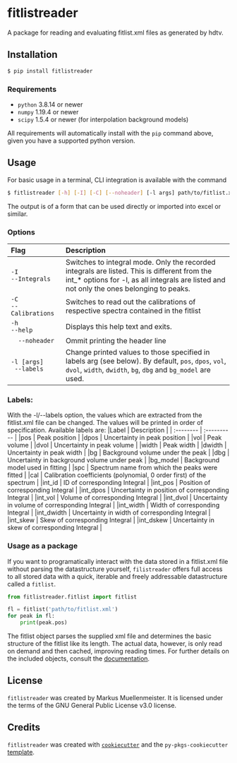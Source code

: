 # fitlistreader

A package for reading and evaluating fitlist.xml files as generated by hdtv.

## Installation

```bash
$ pip install fitlistreader
```

### Requirements
* `python`  3.8.14 or newer
* `numpy`  1.19.4 or newer
* `scipy`  1.5.4 or newer (for interpolation background models)

All requirements will automatically install with the `pip` command above, given you have a supported python version. 

## Usage
For basic usage in a terminal, CLI integration is available with the command  
```bash 
$ fitlistreader [-h] [-I] [-C] [--noheader] [-l args] path/to/fitlist.xml
```

The output is of a form that can be used directly or imported into excel or similar. 

### Options
| Flag                |   Description |
| :------------------ | :-------------|
|`-I` <br> `--Integrals    ` |   Switches to integral mode. Only the recorded integrals are listed. This is different from the int_* options for -l, as all integrals are listed and not only the ones belonging to peaks.  |
|`-C` <br> `--Calibrations ` |   Switches to read out the calibrations of respective spectra contained in the fitlist  |
|`-h` <br> `--help         ` |   Displays this help text and exits.   |
|`   --noheader     ` |   Ommit printing the header line  |
|`-l [args]`<br>` --labels` |   Change printed values to those specified in labels arg (see below). By default, `pos`, `dpos`, `vol`, `dvol`, `width`, `dwidth`, `bg`, `dbg` and `bg_model` are used.  |


### Labels:	

With the -l/--labels option, the values which are extracted from the fitlist.xml file can be changed. 
The values  will be printed in order of specification. Available labels are:
|Label      | Description |
| :-------- | :---------- |
|pos        | Peak position |
|dpos       | Uncertainty in peak position |
|vol        | Peak volume |
|dvol       | Uncertainty in peak volume |
|width      | Peak width |
|dwidth     | Uncertainty in peak width |
|bg         | Background volume under the peak |
|dbg        | Uncertainty in background volume under peak |
|bg_model   | Background model used in fitting |
|spc        | Spectrum name from which the peaks were fitted |
|cal        | Calibration coefficients (polynomial, 0 order first) of the spectrum  |
|int_id     | ID of corresponding Integral |
|int_pos    | Position of corresponding Integral |
|int_dpos   | Uncertainty in position of corresponding Integral |
|int_vol    | Volume of corresponding Integral |
|int_dvol   | Uncertainty in volume of corresponding Integral |
|int_width  | Width of corresponding Integral |
|int_dwidth | Uncertainty in width of corresponding Integral |
|int_skew   | Skew of corresponding Integral |
|int_dskew  | Uncertainty in skew of corresponding Integral |

### Usage as a package

If you want to programatically interact with the data stored in a fitlist.xml file without parsing the datastructure yourself, `filistreader` offers full access to all stored data with a quick, iterable and freely addressable datastructure called a `fitlist`. 
```python
from fitlistreader.fitlist import fitlist

fl = fitlist('path/to/fitlist.xml')
for peak in fl:
    print(peak.pos)
```

The fitlist object parses the supplied xml file and determines the basic structure of the fitlist like its length. The actual data, however, is only read on demand and then cached, improving reading times. For further details on the included objects, consult the [documentation](https://fitlistreader.readthedocs.io/en/latest/#docs). 

## License

`fitlistreader` was created by Markus Muellenmeister. It is licensed under the terms of the GNU General Public License v3.0 license.

## Credits

`fitlistreader` was created with [`cookiecutter`](https://cookiecutter.readthedocs.io/en/latest/) and the `py-pkgs-cookiecutter` [template](https://github.com/py-pkgs/py-pkgs-cookiecutter).

